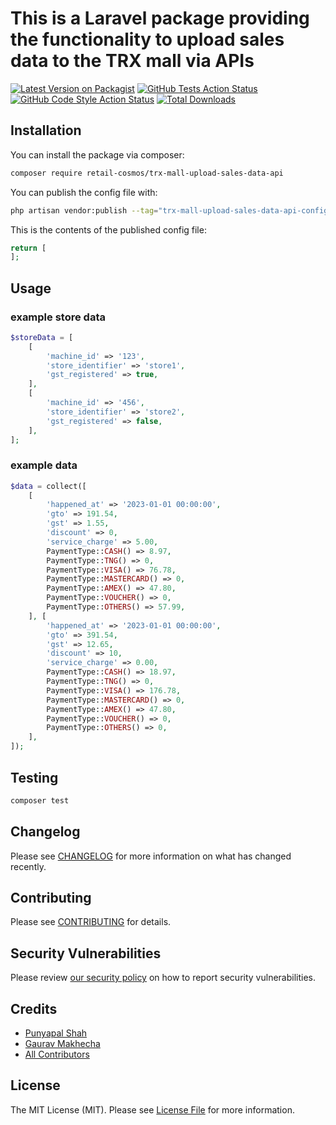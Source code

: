 # This is a Laravel package providing the functionality to upload sales data to the TRX mall via APIs

[![Latest Version on Packagist](https://img.shields.io/packagist/v/retail-cosmos/trx-mall-upload-sales-data-api.svg?style=flat-square)](https://packagist.org/packages/retail-cosmos/trx-mall-upload-sales-data-api)
[![GitHub Tests Action Status](https://img.shields.io/github/actions/workflow/status/retail-cosmos/trx-mall-upload-sales-data-api/run-tests.yml?branch=main&label=tests&style=flat-square)](https://github.com/retail-cosmos/trx-mall-upload-sales-data-api/actions?query=workflow%3Arun-tests+branch%3Amain)
[![GitHub Code Style Action Status](https://img.shields.io/github/actions/workflow/status/retail-cosmos/trx-mall-upload-sales-data-api/fix-php-code-style-issues.yml?branch=main&label=code%20style&style=flat-square)](https://github.com/retail-cosmos/trx-mall-upload-sales-data-api/actions?query=workflow%3A"Fix+PHP+code+style+issues"+branch%3Amain)
[![Total Downloads](https://img.shields.io/packagist/dt/retail-cosmos/trx-mall-upload-sales-data-api.svg?style=flat-square)](https://packagist.org/packages/retail-cosmos/trx-mall-upload-sales-data-api)


## Installation

You can install the package via composer:

```bash
composer require retail-cosmos/trx-mall-upload-sales-data-api
```

You can publish the config file with:

```bash
php artisan vendor:publish --tag="trx-mall-upload-sales-data-api-config"
```

This is the contents of the published config file:

```php
return [
];
```


## Usage

### example store data
```php
$storeData = [
    [
        'machine_id' => '123',
        'store_identifier' => 'store1',
        'gst_registered' => true,
    ],
    [
        'machine_id' => '456',
        'store_identifier' => 'store2',
        'gst_registered' => false,
    ],
];

```
### example data

```php
$data = collect([
    [
        'happened_at' => '2023-01-01 00:00:00',
        'gto' => 191.54,
        'gst' => 1.55,
        'discount' => 0,
        'service_charge' => 5.00,
        PaymentType::CASH() => 8.97,
        PaymentType::TNG() => 0,
        PaymentType::VISA() => 76.78,
        PaymentType::MASTERCARD() => 0,
        PaymentType::AMEX() => 47.80,
        PaymentType::VOUCHER() => 0,
        PaymentType::OTHERS() => 57.99,
    ], [
        'happened_at' => '2023-01-01 00:00:00',
        'gto' => 391.54,
        'gst' => 12.65,
        'discount' => 10,
        'service_charge' => 0.00,
        PaymentType::CASH() => 18.97,
        PaymentType::TNG() => 0,
        PaymentType::VISA() => 176.78,
        PaymentType::MASTERCARD() => 0,
        PaymentType::AMEX() => 47.80,
        PaymentType::VOUCHER() => 0,
        PaymentType::OTHERS() => 0,
    ],
]);
```


## Testing

```bash
composer test
```

## Changelog

Please see [CHANGELOG](CHANGELOG.md) for more information on what has changed recently.

## Contributing

Please see [CONTRIBUTING](CONTRIBUTING.md) for details.

## Security Vulnerabilities

Please review [our security policy](../../security/policy) on how to report security vulnerabilities.

## Credits

- [Punyapal Shah](https://github.com/MrPunyapal])
- [Gaurav Makhecha](https://github.com/gauravmak)
- [All Contributors](../../contributors)

## License

The MIT License (MIT). Please see [License File](LICENSE.md) for more information.
